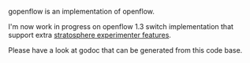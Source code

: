gopenflow is an implementation of openflow.

I'm now work in progress on openflow 1.3 switch implementation that support extra [stratosphere experimenter features](../../blob/master/ofp4_str_exp.md).

Please have a look at godoc that can be generated from this code base.
